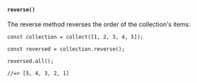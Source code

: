 #### ``reverse()``
The reverse method reverses the order of the collection's items:
	
	const collection = collect([1, 2, 3, 4, 5]);
	
	const reversed = collection.reverse();
	
	reversed.all();
	
	//=> [5, 4, 3, 2, 1]
	